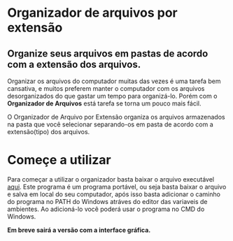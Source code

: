# Organizador de arquivos por extensão
Organize seus arquivos em pastas de acordo com a extensão dos arquivos.
---
Organizar os arquivos do computador muitas das vezes é uma tarefa bem cansativa, e muitos preferem manter o computador com os arquivos desorganizados do que gastar um tempo para organizá-lo. Porém com o **Organizador de Arquivos** está tarefa se torna um pouco mais fácil.

O Organizador de Arquivo por Extensão organiza os arquivos armazenados na pasta que você selecionar separando-os em pasta de acordo com a extensão(tipo) dos arquivos.


# Começe a utilizar

Para começar a utilizar o organizador basta baixar o arquivo executável [aqui](https://github.com/claudioalberto/organizador-de-arquivos-por-extensao/releases/download/1.0/organizar.exe). Este programa é um programa portável, ou seja basta baixar o arquivo e salva em local do seu computador, após isso basta adicionar o caminho do programa no PATH do Windows atráves do editor das variaveis de ambientes. Ao adicioná-lo você poderá usar o programa no CMD do Windows.

**Em breve sairá a versão com a interface gráfica.**
